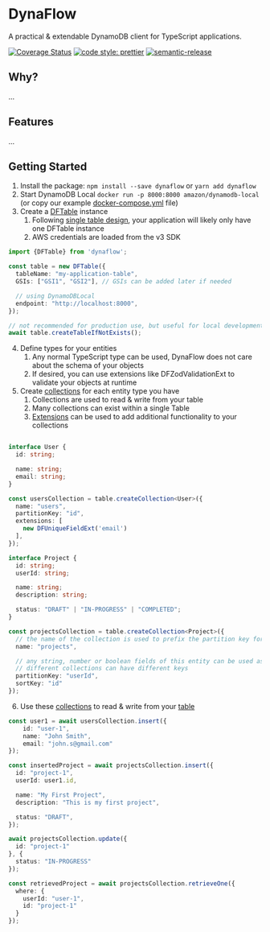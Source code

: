 # DynaFlow

A practical & extendable DynamoDB client for TypeScript applications.

[![Coverage Status](https://coveralls.io/repos/github/jyelewis/dynaflow/badge.svg?branch=main)](https://coveralls.io/github/jyelewis/dynaflow?branch=main)
[![code style: prettier](https://img.shields.io/badge/code_style-prettier-ff69b4.svg?style=flat-square)](https://github.com/prettier/prettier)
[![semantic-release](https://img.shields.io/badge/%20%20%F0%9F%93%A6%F0%9F%9A%80-semantic--release-e10079.svg)](https://github.com/semantic-release/semantic-release)


## Why?
...

## Features
...

## Getting Started

1. Install the package: `npm install --save dynaflow` or `yarn add dynaflow`
2. Start DynamoDB Local `docker run -p 8000:8000 amazon/dynamodb-local` (or copy our example [docker-compose.yml](docker-compose.yml) file)
3. Create a [DFTable](docs/DFTable.md) instance
    1. Following [single table design](https://aws.amazon.com/blogs/database/single-table-vs-multi-table-design-in-amazon-dynamodb/), your application will likely only have one DFTable instance
    2. AWS credentials are loaded from the v3 SDK
```typescript
import {DFTable} from 'dynaflow';

const table = new DFTable({
  tableName: "my-application-table",
  GSIs: ["GSI1", "GSI2"], // GSIs can be added later if needed

  // using DynamoDBLocal
  endpoint: "http://localhost:8000",
});

// not recommended for production use, but useful for local development
await table.createTableIfNotExists();
```

4. Define types for your entities
    1. Any normal TypeScript type can be used, DynaFlow does not care about the schema of your objects
    2. If desired, you can use extensions like DFZodValidationExt to validate your objects at runtime
5. Create [collections](docs/DFCollection.md) for each entity type you have
    1. Collections are used to read & write from your table
    2. Many collections can exist within a single Table
    3. [Extensions](docs/Collection%20extensions.md) can be used to add additional functionality to your collections

```typescript

interface User {
  id: string;

  name: string;
  email: string;
}

const usersCollection = table.createCollection<User>({
  name: "users",
  partitionKey: "id",
  extensions: [
    new DFUniqueFieldExt('email')
  ],
});

interface Project {
  id: string;
  userId: string;

  name: string;
  description: string;

  status: "DRAFT" | "IN-PROGRESS" | "COMPLETED";
}

const projectsCollection = table.createCollection<Project>({
  // the name of the collection is used to prefix the partition key for each item
  name: "projects",

  // any string, number or boolean fields of this entity can be used as keys
  // different collections can have different keys
  partitionKey: "userId",
  sortKey: "id"
});

```

6. Use these [collections](docs/DFCollection.md) to read & write from your [table](docs/DFTable.md)
```typescript
const user1 = await usersCollection.insert({
    id: "user-1",
    name: "John Smith",
    email: "john.s@gmail.com"
});

const insertedProject = await projectsCollection.insert({
  id: "project-1",
  userId: user1.id,

  name: "My First Project",
  description: "This is my first project",

  status: "DRAFT",
});

await projectsCollection.update({
  id: "project-1"
}, {
  status: "IN-PROGRESS"
});

const retrievedProject = await projectsCollection.retrieveOne({
  where: {
    userId: "user-1",
    id: "project-1"
  }
});
```

